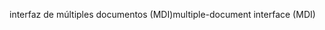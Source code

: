 <span data-ttu-id="5d789-101">interfaz de múltiples documentos (MDI)</span><span class="sxs-lookup"><span data-stu-id="5d789-101">multiple-document interface (MDI)</span></span>